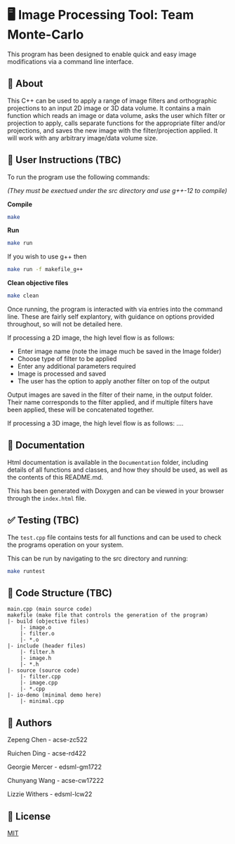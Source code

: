 # 🖥️ Image Processing Tool: Team Monte-Carlo

This program has been designed to enable quick and easy image modifications via a command line interface.

## 🔎 About

This C++ can be used to apply a range of image filters and orthographic projections to an input 2D image or 3D data volume.
It contains a main function which reads an image or data volume, asks the user which filter or projection to apply, calls separate functions for the appropriate filter and/or projections, and saves the new image with the filter/projection applied. It will work with any arbitrary image/data volume size.


## 🧪 User Instructions (TBC)

To run the program use the following commands:

*(They must be exectued under the src directory and use g++-12 to compile)*

**Compile**
```bash
make
```

**Run**
```bash
make run
```
If you wish to use  g++ then
```bash
make run -f makefile_g++
```

**Clean objective files**
```bash
make clean
```

Once running, the program is interacted with via entries into the command line. These are fairly self explantory, with guidance on options provided throughout, so will not be detailed here.

If processing a 2D image, the high level flow is as follows:
* Enter image name (note the image much be saved in the Image folder)
* Choose type of filter to be applied
* Enter any additional parameters required
* Image is processed and saved
* The user has the option to apply another filter on top of the output

Output images are saved in the filter of their name, in the output folder. Their name corresponds to the filter applied, and if multiple filters have been applied, these will be concatenated together.

If processing a 3D image, the high level flow is as follows:
....


## 📖 Documentation

Html documentation is available in the `Documentation` folder, including details of all functions and classes, and how they should be used, as well as the contents of this README.md.

This has been generated with Doxygen and can be viewed in your browser through the `index.html` file.


## ✅ Testing (TBC)

The `test.cpp` file contains tests for all functions and can be used to check the programs operation on your system. 

This can be run by navigating to the src directory and running:

```bash
make runtest
```


## 📁 Code Structure (TBC)

```
main.cpp (main source code)
makefile (make file that controls the generation of the program)
|- build (objective files)
    |- image.o
    |- filter.o
    |- *.o
|- include (header files)
    |- filter.h
    |- image.h
    |- *.h
|- source (source code)
    |- filter.cpp
    |- image.cpp
    |- *.cpp
|- io-demo (minimal demo here)
    |- minimal.cpp
```

## 👤 Authors

Zepeng Chen	- acse-zc522

Ruichen Ding - acse-rd422

Georgie Mercer - edsml-gm1722

Chunyang Wang - acse-cw17222

Lizzie Withers - edsml-lcw22


## 📃 License

[MIT](https://choosealicense.com/licenses/mit/)
